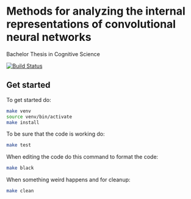 # Methods for analyzing the internal representations of convolutional neural networks

Bachelor Thesis in Cognitive Science



[![Build Status](https://api.travis-ci.com/johnasduke/Ba_Methods_CNN.svg?token=3x3tywg5VyvqsCs7YyK5&branch=master)](https://travis-ci.com/johnasduke/Ba_Methods_CNN)


## Get started

To get started do:
```bash
make venv
source venv/bin/activate
make install
```

To be sure that the code is working do:
```bash
make test
```

When editing the code do this command to format the code:
```bash
make black
```

When something weird happens and for cleanup:
```bash
make clean
```
